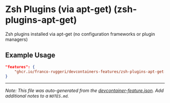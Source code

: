 
# Zsh Plugins (via apt-get) (zsh-plugins-apt-get)

Zsh plugins installed via apt-get (no configuration frameworks or plugin managers)

## Example Usage

```json
"features": {
    "ghcr.io/franco-ruggeri/devcontainers-features/zsh-plugins-apt-get:0": {}
}
```





---

_Note: This file was auto-generated from the [devcontainer-feature.json](https://github.com/franco-ruggeri/devcontainers-features/blob/main/src/zsh-plugins-apt-get/devcontainer-feature.json).  Add additional notes to a `NOTES.md`._
